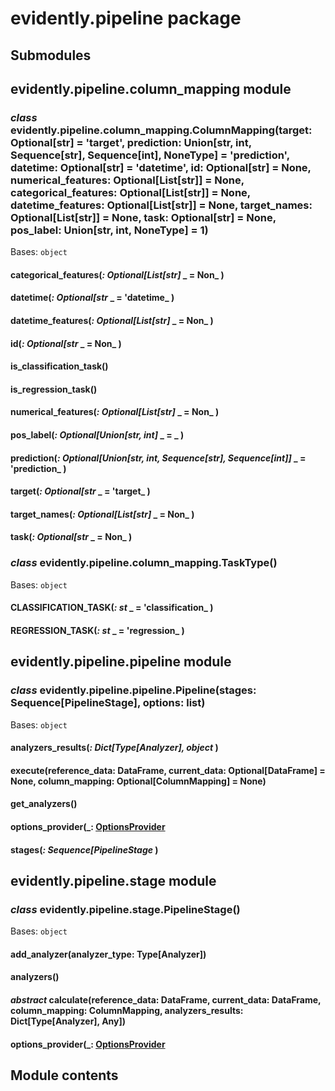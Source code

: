 # evidently.pipeline package

## Submodules

## evidently.pipeline.column_mapping module


### _class_ evidently.pipeline.column_mapping.ColumnMapping(target: Optional[str] = 'target', prediction: Union[str, int, Sequence[str], Sequence[int], NoneType] = 'prediction', datetime: Optional[str] = 'datetime', id: Optional[str] = None, numerical_features: Optional[List[str]] = None, categorical_features: Optional[List[str]] = None, datetime_features: Optional[List[str]] = None, target_names: Optional[List[str]] = None, task: Optional[str] = None, pos_label: Union[str, int, NoneType] = 1)
Bases: `object`


#### categorical_features(_: Optional[List[str]_ _ = Non_ )

#### datetime(_: Optional[str_ _ = 'datetime_ )

#### datetime_features(_: Optional[List[str]_ _ = Non_ )

#### id(_: Optional[str_ _ = Non_ )

#### is_classification_task()

#### is_regression_task()

#### numerical_features(_: Optional[List[str]_ _ = Non_ )

#### pos_label(_: Optional[Union[str, int]_ _ = _ )

#### prediction(_: Optional[Union[str, int, Sequence[str], Sequence[int]]_ _ = 'prediction_ )

#### target(_: Optional[str_ _ = 'target_ )

#### target_names(_: Optional[List[str]_ _ = Non_ )

#### task(_: Optional[str_ _ = Non_ )

### _class_ evidently.pipeline.column_mapping.TaskType()
Bases: `object`


#### CLASSIFICATION_TASK(_: st_ _ = 'classification_ )

#### REGRESSION_TASK(_: st_ _ = 'regression_ )
## evidently.pipeline.pipeline module


### _class_ evidently.pipeline.pipeline.Pipeline(stages: Sequence[PipelineStage], options: list)
Bases: `object`


#### analyzers_results(_: Dict[Type[Analyzer], object_ )

#### execute(reference_data: DataFrame, current_data: Optional[DataFrame] = None, column_mapping: Optional[ColumnMapping] = None)

#### get_analyzers()

#### options_provider(_: [OptionsProvider](api-reference/evidently.options.md#evidently.options.OptionsProvider_ )

#### stages(_: Sequence[PipelineStage_ )
## evidently.pipeline.stage module


### _class_ evidently.pipeline.stage.PipelineStage()
Bases: `object`


#### add_analyzer(analyzer_type: Type[Analyzer])

#### analyzers()

#### _abstract_ calculate(reference_data: DataFrame, current_data: DataFrame, column_mapping: ColumnMapping, analyzers_results: Dict[Type[Analyzer], Any])

#### options_provider(_: [OptionsProvider](api-reference/evidently.options.md#evidently.options.OptionsProvider_ )
## Module contents
